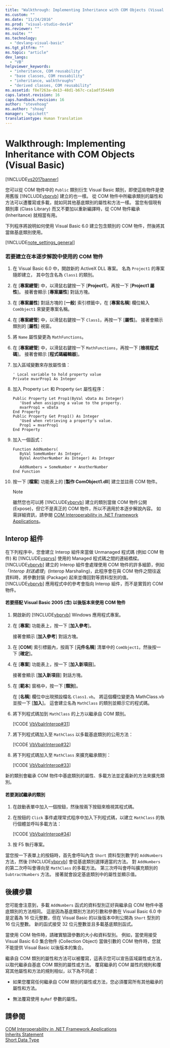 ```yaml
---
title: "Walkthrough: Implementing Inheritance with COM Objects (Visual Basic) | Microsoft Docs"
ms.custom: ""
ms.date: "11/24/2016"
ms.prod: "visual-studio-dev14"
ms.reviewer: ""
ms.suite: ""
ms.technology: 
  - "devlang-visual-basic"
ms.tgt_pltfrm: ""
ms.topic: "article"
dev_langs: 
  - "VB"
helpviewer_keywords: 
  - "inheritance, COM reusability"
  - "base classes, COM reusability"
  - "inheritance, walkthroughs"
  - "derived classes, COM reusability"
ms.assetid: f8e7263a-de13-48d1-b67c-ca1adf3544d9
caps.latest.revision: 16
caps.handback.revision: 16
author: "stevehoag"
ms.author: "shoag"
manager: "wpickett"
translationtype: Human Translation
---
```

# Walkthrough: Implementing Inheritance with COM Objects (Visual Basic)
[!INCLUDE[vs2017banner](../../../csharp/includes/vs2017banner.md)]

您可以從 COM 物件中的 `Public` 類別衍生 Visual Basic 類別，即使這些物件是使用舊版 [!INCLUDE[vbprvb](../../../csharp/programming-guide/concepts/linq/includes/vbprvb_md.md)] 建立的也一樣。  從 COM 物件中所繼承類別的屬性和方法可以遭覆寫或多載，就如同其他基底類別的屬性和方法一樣。  當您有個現有類別庫 \(Class Library\) 而又不要加以重新編譯時，從 COM 物件繼承 \(Inheritance\) 就相當有用。  
  
 下列程序將說明如何使用 Visual Basic 6.0 建立包含類別的 COM 物件，然後將其當做基底類別使用。  
  
 [!INCLUDE[note_settings_general](../../../csharp/language-reference/compiler-messages/includes/note_settings_general_md.md)]  
  
### 若要建立在本逐步解說中使用的 COM 物件  
  
1.  在 Visual Basic 6.0 中，開啟新的 ActiveX DLL 專案。  名為 `Project1` 的專案隨即建立，  其中包含名為 `Class1` 的類別。  
  
2.  在 \[**專案總管**\] 中，以滑鼠右鍵按一下 \[**Project1**\]，再按一下 \[**Project1 屬性**\]。  接著會顯示 \[**專案屬性**\] 對話方塊。  
  
3.  在 \[**專案屬性**\] 對話方塊的 \[**一般**\] 索引標籤中，在 \[**專案名稱**\] 欄位輸入 `ComObject1` 來變更專案名稱。  
  
4.  在 \[**專案總管**\] 中，以滑鼠右鍵按一下 `Class1`，再按一下 \[**屬性**\]。  接著會顯示類別的 \[**屬性**\] 視窗。  
  
5.  將 `Name` 屬性變更為 `MathFunctions`。  
  
6.  在 \[**專案總管**\] 中，以滑鼠右鍵按一下 `MathFunctions`，再按一下 \[**檢視程式碼**\]。  接著會顯示 \[**程式碼編輯器**\]。  
  
7.  加入區域變數來存放屬性值：  
  
    ```  
    ' Local variable to hold property value  
    Private mvarProp1 As Integer  
    ```  
  
8.  加入 Property `Let` 和 Property `Get` 屬性程序：  
  
    ```  
    Public Property Let Prop1(ByVal vData As Integer)  
       'Used when assigning a value to the property.  
       mvarProp1 = vData  
    End Property  
    Public Property Get Prop1() As Integer  
       'Used when retrieving a property's value.  
       Prop1 = mvarProp1  
    End Property  
    ```  
  
9. 加入一個函式：  
  
    ```  
    Function AddNumbers(   
       ByVal SomeNumber As Integer,   
       ByVal AnotherNumber As Integer) As Integer  
  
       AddNumbers = SomeNumber + AnotherNumber  
    End Function  
    ```  
  
10. 按一下 \[**檔案**\] 功能表上的 \[**製作 ComObject1.dll**\] 建立並註冊 COM 物件。  
  
    > [!NOTE]
    >  雖然您也可以將 [!INCLUDE[vbprvb](../../../csharp/programming-guide/concepts/linq/includes/vbprvb_md.md)] 建立的類別當做 COM 物件公開 \(Expose\)，但它不是真正的 COM 物件，所以不適用於本逐步解說內容。  如需詳細資訊，請參閱 [COM Interoperability in .NET Framework Applications](../../../visual-basic/programming-guide/com-interop/com-interoperability-in-net-framework-applications.md)。  
  
## Interop 組件  
 在下列程序中，您會建立 Interop 組件來當做 Unmanaged 程式碼 \(例如 COM 物件\) 和 [!INCLUDE[vsprvs](../../../csharp/includes/vsprvs_md.md)] 使用的 Managed 程式碼之間的連結橋樑。  [!INCLUDE[vbprvb](../../../csharp/programming-guide/concepts/linq/includes/vbprvb_md.md)] 建立的 Interop 組件會處理使用 COM 物件的許多細節，例如「*Interop 封送處理*」\(Interop Marshaling\)，此程序會在與 COM 物件之間往返資料時，將參數封裝 \(Package\) 起來並傳回對等資料型別的值。  [!INCLUDE[vbprvb](../../../csharp/programming-guide/concepts/linq/includes/vbprvb_md.md)] 應用程式中的參考會指向 Interop 組件，而不是實質的 COM 物件。  
  
#### 若要搭配 Visual Basic 2005 \(含\) 以後版本來使用 COM 物件  
  
1.  開啟新的 [!INCLUDE[vbprvb](../../../csharp/programming-guide/concepts/linq/includes/vbprvb_md.md)] Windows 應用程式專案。  
  
2.  在 \[**專案**\] 功能表上，按一下 \[**加入參考**\]。  
  
     接著會顯示 \[**加入參考**\] 對話方塊。  
  
3.  在 \[**COM**\] 索引標籤內，按兩下 \[**元件名稱**\] 清單中的 `ComObject1`，然後按一下 \[**確定**\]。  
  
4.  在 \[**專案**\] 功能表上，按一下 \[**加入新項目**\]。  
  
     接著會顯示 \[**加入新項目**\] 對話方塊。  
  
5.  在 \[**範本**\] 窗格中，按一下 \[**類別**\]。  
  
     在 \[**名稱**\] 欄位中出現預設檔名 `Class1.vb`。  將這個欄位變更為 MathClass.vb 並按一下 \[**加入**\]。  這會建立名為 `MathClass` 的類別並顯示它的程式碼。  
  
6.  將下列程式碼加到 `MathClass` 的上方以繼承自 COM 類別。  
  
     [!CODE [VbVbalrInterop#31](../CodeSnippet/VS_Snippets_VBCSharp/VbVbalrInterop#31)]  
  
7.  將下列程式碼加入至 `MathClass` 以多載基底類別的公用方法：  
  
     [!CODE [VbVbalrInterop#32](../CodeSnippet/VS_Snippets_VBCSharp/VbVbalrInterop#32)]  
  
8.  將下列程式碼加入至 `MathClass` 來擴充繼承類別：  
  
     [!CODE [VbVbalrInterop#33](../CodeSnippet/VS_Snippets_VBCSharp/VbVbalrInterop#33)]  
  
 新的類別會繼承 COM 物件中基底類別的屬性、多載方法並定義新的方法來擴充類別。  
  
#### 若要測試繼承的類別  
  
1.  在啟動表單中加入一個按鈕，然後按兩下按鈕來檢視其程式碼。  
  
2.  在按鈕的 `Click` 事件處理常式程序中加入下列程式碼，以建立 `MathClass` 的執行個體並呼叫多載方法：  
  
     [!CODE [VbVbalrInterop#34](../CodeSnippet/VS_Snippets_VBCSharp/VbVbalrInterop#34)]  
  
3.  按 F5 執行專案。  
  
 當您按一下表單上的按鈕時，首先會呼叫內含 `Short` 資料型別數字的 `AddNumbers` 方法，然後 [!INCLUDE[vbprvb](../../../csharp/programming-guide/concepts/linq/includes/vbprvb_md.md)] 會從基底類別選擇適當的方法。  對 `AddNumbers` 的第二次呼叫會導向至 `MathClass` 的多載方法。  第三次呼叫會呼叫擴充類別的 `SubtractNumbers` 方法。  接著就會設定基底類別中的屬性並顯示值。  
  
## 後續步驟  
 您可能會注意到，多載 `AddNumbers` 函式的資料型別正好與繼承自 COM 物件中基底類別的方法相同。  這是因為基底類別方法的引數和參數在 Visual Basic 6.0 中是定義為 16 位元整數，但在 Visual Basic 的以後版本中則公開為 `Short` 型別的 16 位元整數。  新的函式接受 32 位元整數並且多載基底類別函式。  
  
 當使用 COM 物件時，請確實驗證參數的大小和資料型別。  例如，當使用接受 Visual Basic 6.0 集合物件 \(Collection Object\) 當做引數的 COM 物件時，您就不能提供 Visual Basic 以後版本的集合。  
  
 繼承自 COM 類別的屬性和方法可以被覆寫，這表示您可以宣告區域屬性或方法，以取代繼承自基底 COM 類別的屬性或方法。  覆寫繼承的 COM 屬性的規則和覆寫其他屬性和方法的規則相似，以下為不同處：  
  
-   如果您覆寫任何繼承自 COM 類別的屬性或方法，您必須覆寫所有其他繼承的屬性和方法。  
  
-   無法覆寫使用 `ByRef` 參數的屬性。  
  
## 請參閱  
 [COM Interoperability in .NET Framework Applications](../../../visual-basic/programming-guide/com-interop/com-interoperability-in-net-framework-applications.md)   
 [Inherits Statement](../../../visual-basic/language-reference/statements/inherits-statement.md)   
 [Short Data Type](../../../visual-basic/language-reference/data-types/short-data-type.md)